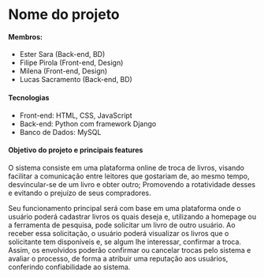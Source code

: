 # Nome do projeto

#### Membros:
- Ester Sara (Back-end, BD)
- Filipe Pirola (Front-end, Design)
- Milena (Front-end, Design)
- Lucas Sacramento (Back-end, BD)

#### Tecnologias
- Front-end: HTML, CSS, JavaScript
- Back-end: Python com framework Django
- Banco de Dados: MySQL

#### Objetivo do projeto e principais features

O sistema consiste em uma plataforma online de troca de livros, visando facilitar a comunicação entre leitores que gostariam de, ao mesmo tempo, desvincular-se de um livro e obter outro; Promovendo a rotatividade desses e evitando o prejuízo de seus compradores. 

Seu funcionamento principal será com base em uma plataforma onde o usuário poderá cadastrar livros os quais deseja e, utilizando a homepage ou a ferramenta de pesquisa, pode solicitar um livro de outro usuário. Ao receber essa solicitação, o usuário poderá visualizar os livros que o solicitante tem disponíveis e, se algum lhe interessar, confirmar a troca. Assim, os envolvidos poderão confirmar ou cancelar trocas pelo sistema e avaliar o processo, de forma a atribuir uma reputação aos usuários, conferindo confiabilidade ao sistema. 


